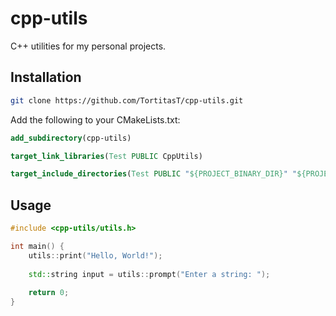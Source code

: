 # cpp-utils

C++ utilities for my personal projects.

## Installation

```bash
git clone https://github.com/TortitasT/cpp-utils.git
```

Add the following to your CMakeLists.txt:

```cmake
add_subdirectory(cpp-utils)

target_link_libraries(Test PUBLIC CppUtils)

target_include_directories(Test PUBLIC "${PROJECT_BINARY_DIR}" "${PROJECT_SOURCE_DIR}/cpp-utils")
```

## Usage

```cpp
#include <cpp-utils/utils.h>

int main() {
    utils::print("Hello, World!");
    
    std::string input = utils::prompt("Enter a string: ");
    
    return 0;
}
```